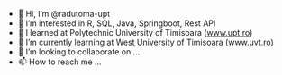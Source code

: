 - 👋 Hi, I’m @radutoma-upt
- 👀 I’m interested in R, SQL, Java, Springboot, Rest API
- 🌱 I learned at Polytechnic University of Timisoara (www.upt.ro)
- 🌱 I’m currently learning at West University of Timisoara (www.uvt.ro)
- 💞️ I’m looking to collaborate on ...
- 📫 How to reach me ...

<!---
radutoma-upt/radutoma-upt is a ✨ special ✨ repository because its `README.md` (this file) appears on your GitHub profile.
You can click the Preview link to take a look at your changes.
--->

